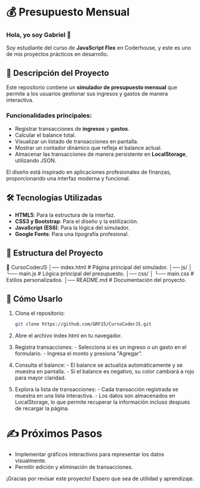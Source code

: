 # 💰 Presupuesto Mensual

### Hola, yo soy Gabriel 👋  
Soy estudiante del curso de **JavaScript Flex** en Coderhouse, y este es uno de mis proyectos prácticos en desarrollo.

## 📌 Descripción del Proyecto  
Este repositorio contiene un **simulador de presupuesto mensual** que permite a los usuarios gestionar sus ingresos y gastos de manera interactiva.  
### Funcionalidades principales:
- Registrar transacciones de **ingresos** y **gastos**.
- Calcular el balance total.
- Visualizar un listado de transacciones en pantalla.
- Mostrar un contador dinámico que refleja el balance actual.
- Almacenar las transacciones de manera persistente en **LocalStorage**, utilizando JSON.

El diseño está inspirado en aplicaciones profesionales de finanzas, proporcionando una interfaz moderna y funcional.

## 🛠️ Tecnologías Utilizadas  
- **HTML5**: Para la estructura de la interfaz.
- **CSS3 y Bootstrap**: Para el diseño y la estilización.
- **JavaScript (ES6)**: Para la lógica del simulador.
- **Google Fonts**: Para una tipografía profesional.

## 📂 Estructura del Proyecto
📁 CursoCoderJS 
│── index.html # Página principal del simulador. 
│── js/ 
│   └── main.js # Lógica principal del presupuesto. 
│── css/ 
│   └── main.css # Estilos personalizados. 
│── README.md # Documentación del proyecto.

## 🚀 Cómo Usarlo  
1. Clona el repositorio:
   ```bash
   git clone https://github.com/GRF15/CursoCoderJS.git
2. Abre el archivo index.html en tu navegador.

3. Registra transacciones:
           - Selecciona si es un ingreso o un gasto en el formulario.
           - Ingresa el monto y presiona "Agregar".
   
4. Consulta el balance:
            - El balance se actualiza automáticamente y se muestra en pantalla.
            - Si el balance es negativo, su color cambiará a rojo para mayor claridad.
   
5. Explora la lista de transacciones:
          - Cada transacción registrada se muestra en una lista interactiva.
          - Los datos son almacenados en LocalStorage, lo que permite recuperar la información incluso después de recargar la página.

# ✍️ Próximos Pasos

- Implementar gráficos interactivos para representar los datos visualmente.
- Permitir edición y eliminación de transacciones.

¡Gracias por revisar este proyecto! Espero que sea de utilidad y aprendizaje.
